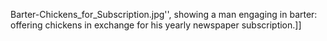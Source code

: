 Barter-Chickens_for_Subscription.jpg'', showing a man engaging in barter: offering chickens in exchange for his yearly newspaper subscription.]]
